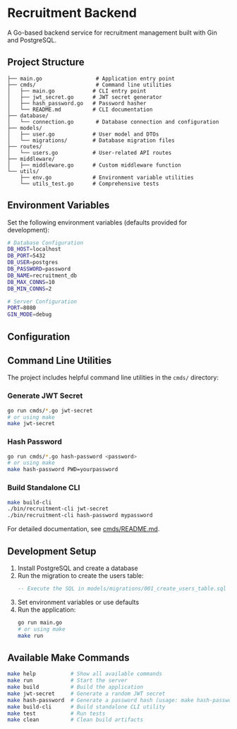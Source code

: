 # Recruitment Backend

A Go-based backend service for recruitment management built with Gin and PostgreSQL.

## Project Structure

```
├── main.go                 # Application entry point
├── cmds/                   # Command line utilities
│   ├── main.go            # CLI entry point
│   ├── jwt_secret.go      # JWT secret generator
│   ├── hash_password.go   # Password hasher
│   └── README.md          # CLI documentation
├── database/
│   └── connection.go       # Database connection and configuration
├── models/
│   ├── user.go            # User model and DTOs
│   └── migrations/        # Database migration files
├── routes/
│   └── users.go           # User-related API routes
├── middleware/
│   ├── middleware.go      # Custom middleware function
└── utils/
    ├── env.go             # Environment variable utilities
    └── utils_test.go      # Comprehensive tests
```

## Environment Variables

Set the following environment variables (defaults provided for development):

```bash
# Database Configuration
DB_HOST=localhost
DB_PORT=5432
DB_USER=postgres
DB_PASSWORD=password
DB_NAME=recruitment_db
DB_MAX_CONNS=10
DB_MIN_CONNS=2

# Server Configuration
PORT=8080
GIN_MODE=debug
```

## Configuration

## Command Line Utilities

The project includes helpful command line utilities in the `cmds/` directory:

### Generate JWT Secret
```bash
go run cmds/*.go jwt-secret
# or using make
make jwt-secret
```

### Hash Password
```bash
go run cmds/*.go hash-password <password>
# or using make
make hash-password PWD=yourpassword
```

### Build Standalone CLI
```bash
make build-cli
./bin/recruitment-cli jwt-secret
./bin/recruitment-cli hash-password mypassword
```

For detailed documentation, see [cmds/README.md](cmds/README.md).

## Development Setup

1. Install PostgreSQL and create a database
2. Run the migration to create the users table:
   ```sql
   -- Execute the SQL in models/migrations/001_create_users_table.sql
   ```
3. Set environment variables or use defaults
4. Run the application:
   ```bash
   go run main.go
   # or using make
   make run
   ```

## Available Make Commands

```bash
make help           # Show all available commands
make run            # Start the server
make build          # Build the application
make jwt-secret     # Generate a random JWT secret
make hash-password  # Generate a password hash (usage: make hash-password PWD=yourpassword)
make build-cli      # Build standalone CLI utility
make test           # Run tests
make clean          # Clean build artifacts
```